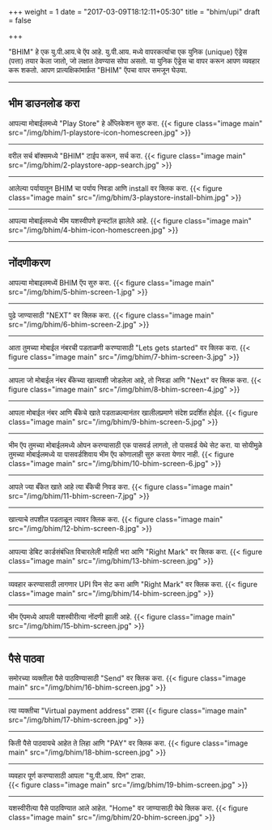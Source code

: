 ﻿+++
weight = 1
date = "2017-03-09T18:12:11+05:30"
title = "bhim/upi"
draft = false

+++




"BHIM" हे एक यु.पी.आय.चे ऍप आहे. यु.पी.आय. मध्ये वापरकर्त्याचा एक युनिक (unique) ऍड्रेस (पत्ता) तयार केला जातो, जो लक्षात ठेवण्यास सोपा असतो. या युनिक ऍड्रेस चा वापर करून आपण व्यवहार करू शकतो. आपण प्रात्यक्षिकांमार्फ़त "BHIM" ऍपचा वापर समजून घेउया.



---
## भीम डाउनलोड करा 
आपल्या मोबाईलमध्ये "Play Store" हे अँप्लिकेशन सुरु करा.
{{< figure class="image main" src="/img/bhim/1-playstore-icon-homescreen.jpg" >}}

---
वरील सर्च बॉक्समध्ये "BHIM" टाईप करून, सर्च करा.
{{< figure class="image main" src="/img/bhim/2-playstore-app-search.jpg" >}}

---
आलेल्या पर्यायातून BHIM चा पर्याय निवडा आणि install वर क्लिक करा.
{{< figure class="image main" src="/img/bhim/3-playstore-install-bhim.jpg" >}}

---
आपल्या मोबाईलमध्ये भीम यशस्वीपणे इन्स्टॉल झालेले आहे.
{{< figure class="image main" src="/img/bhim/4-bhim-icon-homescreen.jpg" >}}

---
## नोंदणीकरण 

आपल्या मोबाइलमध्यें BHIM ऍप सुरु करा.
{{< figure class="image main" src="/img/bhim/5-bhim-screen-1.jpg" >}}

---
पुढे जाण्यासाठी "NEXT" वर क्लिक करा. 
{{< figure class="image main" src="/img/bhim/6-bhim-screen-2.jpg" >}}

---
आता तुमच्या मोबाईल नंबरची पडताळणी करण्यासाठी "Lets gets started" वर क्लिक करा. 
{{< figure class="image main" src="/img/bhim/7-bhim-screen-3.jpg" >}}

---
आपला जो मोबाईल नंबर बँकेच्या खात्याशी जोडलेला आहे, तो निवडा आणि "Next" वर क्लिक करा.
{{< figure class="image main" src="/img/bhim/8-bhim-screen-4.jpg" >}}

---
आपला मोबाईल नंबर आणि बँकेचे खाते पडताळल्यानंतर खालीलप्रमाणे संदेश प्रदर्शित होईल.
{{< figure class="image main" src="/img/bhim/9-bhim-screen-5.jpg" >}}

---
भीम ऍप तुमच्या मोबाईलमध्ये ओपन करण्यासाठी एक पासवर्ड लागतो, तो पासवर्ड येथे सेट करा. या सोयीमुळे तुमच्या मोबाईलमध्ये या पासवर्डशिवाय भीम ऍप कोणालाही सुरु करता येणार नाही.
{{< figure class="image main" src="/img/bhim/10-bhim-screen-6.jpg" >}}

---
आपले ज्या बँकेत खाते आहे त्या बँकेची निवड करा.
{{< figure class="image main" src="/img/bhim/11-bhim-screen-7.jpg" >}}

---
खात्याचे तपशील पडताळून त्यावर क्लिक करा.
{{< figure class="image main" src="/img/bhim/12-bhim-screen-8.jpg" >}}

---
आपल्या डेबिट कार्डसंबंधित विचारलेली माहिती भरा आणि "Right Mark" वर क्लिक करा. 
{{< figure class="image main" src="/img/bhim/13-bhim-screen.jpg" >}}

---
व्यवहार करण्यासाठी लागणार UPI पिन सेट करा आणि "Right Mark" वर क्लिक करा.
{{< figure class="image main" src="/img/bhim/14-bhim-screen.jpg" >}}

---
भीम ऍपमध्ये आपली यशस्वीरीत्या नोंदणी झाली आहे.
{{< figure class="image main" src="/img/bhim/15-bhim-screen.jpg" >}}

---
## पैसे पाठवा

समोरच्या व्यक्तीला पैसे पाठविण्यासाठी "Send" वर क्लिक करा.
{{< figure class="image main" src="/img/bhim/16-bhim-screen.jpg" >}}

---
त्या व्यक्तीचा "Virtual payment address" टाका
{{< figure class="image main" src="/img/bhim/17-bhim-screen.jpg" >}}

---
किती पैसे पाठवायचे आहेत ते लिहा आणि "PAY" वर क्लिक करा. 
{{< figure class="image main" src="/img/bhim/18-bhim-screen.jpg" >}}

---
व्यवहार पूर्ण करण्यासाठी आपला "यु.पी.आय. पिन" टाका.  
{{< figure class="image main" src="/img/bhim/19-bhim-screen.jpg" >}}

---
यशस्वीरीत्या पैसे पाठविण्यात आले आहेत. "Home" वर जाण्यासाठी येथे क्लिक करा. 
{{< figure class="image main" src="/img/bhim/20-bhim-screen.jpg" >}}

